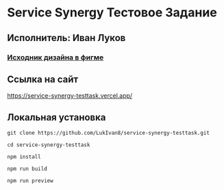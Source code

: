 # Service Synergy Тестовое Задание

## Исполнитель: Иван Луков

### [Исходник дизайна в фигме](https://www.figma.com/file/zU9Jqr01AxmfwPZg3wccLm/service-synergy?type=design&mode=design&t=37T8GkAe11rhVvxd-1)

## Ссылка на сайт

https://service-synergy-testtask.vercel.app/

## Локальная установка

```console
git clone https://github.com/LukIvan8/service-synergy-testtask.git
```

```console
cd service-synergy-testtask
```

```console
npm install
```

```console
npm run build
```

```console
npm run preview
```
